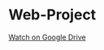 # Web-Project
[Watch on Google Drive]([link](https://drive.google.com/file/d/15Bu81zTzLxzthgOKSULjebKg6akLYXfe/view?usp=drivesdk))
